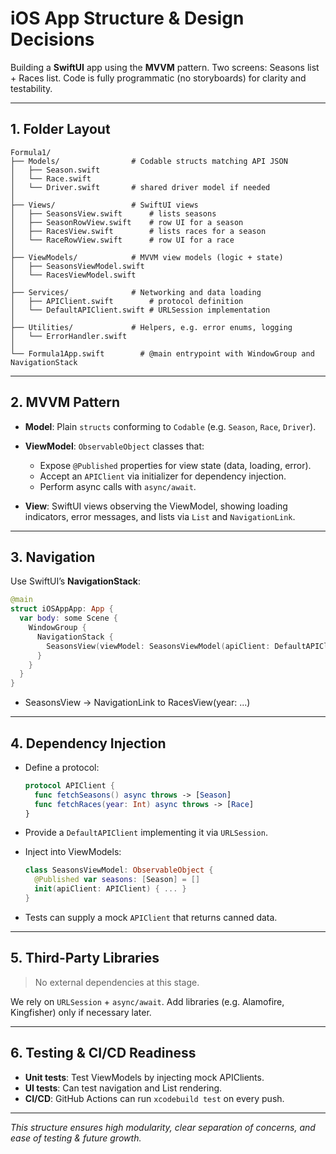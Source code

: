 # iOS App Structure & Design Decisions

Building a **SwiftUI** app using the **MVVM** pattern. Two screens: Seasons list + Races list. Code is fully programmatic (no storyboards) for clarity and testability.

---

## 1. Folder Layout

```
Formula1/
├── Models/                # Codable structs matching API JSON
│   ├── Season.swift
│   └── Race.swift
│   └── Driver.swift       # shared driver model if needed
│
├── Views/                 # SwiftUI views
│   ├── SeasonsView.swift      # lists seasons
│   ├── SeasonRowView.swift    # row UI for a season
│   ├── RacesView.swift        # lists races for a season
│   └── RaceRowView.swift      # row UI for a race
│
├── ViewModels/            # MVVM view models (logic + state)
│   ├── SeasonsViewModel.swift
│   └── RacesViewModel.swift
│
├── Services/              # Networking and data loading
│   ├── APIClient.swift        # protocol definition
│   └── DefaultAPIClient.swift # URLSession implementation
│
├── Utilities/             # Helpers, e.g. error enums, logging
│   └── ErrorHandler.swift
│
└── Formula1App.swift        # @main entrypoint with WindowGroup and NavigationStack
```

---

## 2. MVVM Pattern

* **Model**: Plain `structs` conforming to `Codable` (e.g. `Season`, `Race`, `Driver`).
* **ViewModel**: `ObservableObject` classes that:

  * Expose `@Published` properties for view state (data, loading, error).
  * Accept an `APIClient` via initializer for dependency injection.
  * Perform async calls with `async/await`.
* **View**: SwiftUI views observing the ViewModel, showing loading indicators, error messages, and lists via `List` and `NavigationLink`.

---

## 3. Navigation

Use SwiftUI’s **NavigationStack**:

```swift
@main
struct iOSAppApp: App {
  var body: some Scene {
    WindowGroup {
      NavigationStack {
        SeasonsView(viewModel: SeasonsViewModel(apiClient: DefaultAPIClient()))
      }
    }
  }
}
```

* SeasonsView → NavigationLink to RacesView(year: ...)

---

## 4. Dependency Injection

* Define a protocol:

  ```swift
  protocol APIClient {
    func fetchSeasons() async throws -> [Season]
    func fetchRaces(year: Int) async throws -> [Race]
  }
  ```
* Provide a `DefaultAPIClient` implementing it via `URLSession`.
* Inject into ViewModels:

  ```swift
  class SeasonsViewModel: ObservableObject {
    @Published var seasons: [Season] = []
    init(apiClient: APIClient) { ... }
  }
  ```
* Tests can supply a mock `APIClient` that returns canned data.

---

## 5. Third-Party Libraries

> No external dependencies at this stage.

We rely on `URLSession` + `async/await`. Add libraries (e.g. Alamofire, Kingfisher) only if necessary later.

---

## 6. Testing & CI/CD Readiness

* **Unit tests**: Test ViewModels by injecting mock APIClients.
* **UI tests**: Can test navigation and List rendering.
* **CI/CD**: GitHub Actions can run `xcodebuild test` on every push.

---

*This structure ensures high modularity, clear separation of concerns, and ease of testing & future growth.*
